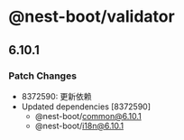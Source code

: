 # @nest-boot/validator

## 6.10.1

### Patch Changes

- 8372590: 更新依赖
- Updated dependencies [8372590]
  - @nest-boot/common@6.10.1
  - @nest-boot/i18n@6.10.1
